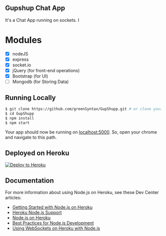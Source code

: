 ## Gupshup Chat App

It's a Chat App running on sockets. I

# Modules
- [x] nodeJS
- [x] express
- [x] socket.io
- [x] jQuery (for front-end operations)
- [x] Bootstrap (for UI)
- [ ] Mongodb (for Storing Data)

## Running Locally

```sh
$ git clone https://github.com/greenSyntax/GupShupp.git # or clone your own fork
$ cd GupShupp
$ npm install
$ npm start
```

Your app should now be running on [localhost:5000](http://localhost:5000/).
So, open your chrome and navigate to this path.

## Deployed on Heroku

[![Deploy to Heroku](https://www.herokucdn.com/deploy/button.png)](https://gupshupp.herokuapp.com)

## Documentation

For more information about using Node.js on Heroku, see these Dev Center articles:

- [Getting Started with Node.js on Heroku](https://devcenter.heroku.com/articles/getting-started-with-nodejs)
- [Heroku Node.js Support](https://devcenter.heroku.com/articles/nodejs-support)
- [Node.js on Heroku](https://devcenter.heroku.com/categories/nodejs)
- [Best Practices for Node.js Development](https://devcenter.heroku.com/articles/node-best-practices)
- [Using WebSockets on Heroku with Node.js](https://devcenter.heroku.com/articles/node-websockets)

